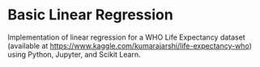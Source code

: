 # Basic Linear Regression

Implementation of linear regression for a WHO Life Expectancy dataset (available at https://www.kaggle.com/kumarajarshi/life-expectancy-who)
using Python, Jupyter, and Scikit Learn.
